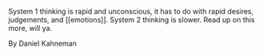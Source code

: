 System 1 thinking is rapid and unconscious, it has to do with rapid desires, judgements, and [[emotions]]. System 2 thinking is slower. Read up on this more, will ya.

By Daniel Kahneman
